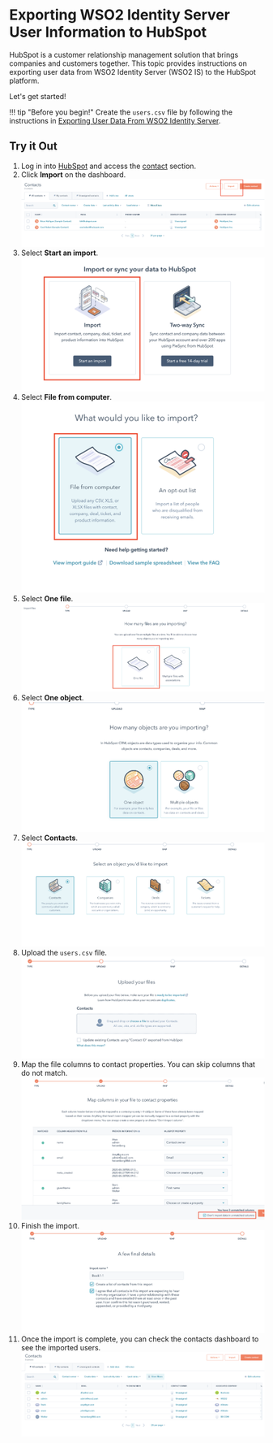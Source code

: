 # Exporting WSO2 Identity Server User Information to HubSpot


HubSpot is a customer relationship management solution that brings companies and customers together. 
This topic provides instructions on exporting user data from WSO2 Identity Server (WSO2 IS) to the 
HubSpot platform. 


Let's get started!

!!! tip "Before you begin!"
    Create the `users.csv` file by following the instructions in 
    [Exporting User Data From WSO2 Identity Server](../learn/exporting-user-data-from-wso2-is).
    
## Try it Out

1. Log in into [HubSpot](https://app.hubspot.com/) and access the [contact](https://app.hubspot.com/contacts) section.
2. Click **Import** on the dashboard.
![](../assets/img/tutorials/hubspot-provisioning-user/step-2.png)
3. Select **Start an import**.
![](../assets/img/tutorials/hubspot-provisioning-user/step-3.png)
4. Select **File from computer**. 
![](../assets/img/tutorials/hubspot-provisioning-user/step-4.png)
5. Select **One file**.
![](../assets/img/tutorials/hubspot-provisioning-user/step-5.png)
6. Select **One object**.
![](../assets/img/tutorials/hubspot-provisioning-user/step-6.png)
7. Select **Contacts**.
![](../assets/img/tutorials/hubspot-provisioning-user/step-7.png)
8. Upload the `users.csv` file.
![](../assets/img/tutorials/hubspot-provisioning-user/step-8.png)
9. Map the file columns to contact properties. You can skip columns that do not match.
![](../assets/img/tutorials/hubspot-provisioning-user/step-9.png)
10. Finish the import.
![](../assets/img/tutorials/hubspot-provisioning-user/step-10.png)
11. Once the import is complete, you can check the contacts dashboard to see the imported users.
![](../assets/img/tutorials/hubspot-provisioning-user/step-11.png)
